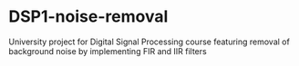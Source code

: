 # DSP1-noise-removal
University project for Digital Signal Processing course featuring removal of background noise by implementing FIR and IIR filters

